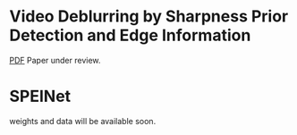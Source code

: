 # Video Deblurring by Sharpness Prior Detection and Edge Information
[PDF](https://arxiv.org/abs/2501.12246) Paper under review.

# SPEINet
weights and data will be available soon.
